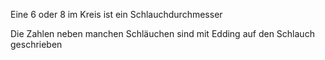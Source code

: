 Eine 6 oder 8 im Kreis ist ein Schlauchdurchmesser

Die Zahlen neben manchen Schläuchen sind mit Edding auf den Schlauch geschrieben

